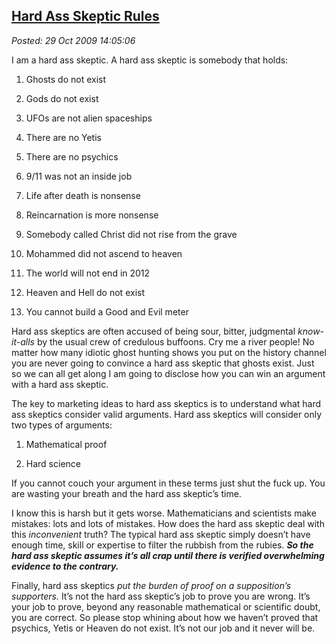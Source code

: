  
[Hard Ass Skeptic Rules](https://bakerjd99.wordpress.com/2009/10/29/hard-ass-skeptic-rules/)
-------------------------------------------------------------------------------------------

*Posted: 29 Oct 2009 14:05:06*

I am a hard ass skeptic. A hard ass skeptic is somebody that holds:

1.  Ghosts do not exist

2.  Gods do not exist

3.  UFOs are not alien spaceships

4.  There are no Yetis

5.  There are no psychics

6.  9/11 was not an inside job

7.  Life after death is nonsense

8.  Reincarnation is more nonsense

9.  Somebody called Christ did not rise from the grave

10. Mohammed did not ascend to heaven

11. The world will not end in 2012

12. Heaven and Hell do not exist

13. You cannot build a Good and Evil meter

Hard ass skeptics are often accused of being sour, bitter, judgmental
*know-it-alls* by the usual crew of credulous buffoons. Cry me a river
people! No matter how many idiotic ghost hunting shows you put on the
history channel you are never going to convince a hard ass skeptic that
ghosts exist. Just so we can all get along I am going to disclose how
you can win an argument with a hard ass skeptic.

The key to marketing ideas to hard ass skeptics is to understand what
hard ass skeptics consider valid arguments. Hard ass skeptics will
consider only two types of arguments:

1.  Mathematical proof

2.  Hard science

If you cannot couch your argument in these terms just shut the fuck up.
You are wasting your breath and the hard ass skeptic’s time.

I know this is harsh but it gets worse. Mathematicians and scientists
make mistakes: lots and lots of mistakes. How does the hard ass skeptic
deal with this *inconvenient* truth? The typical hard ass skeptic simply
doesn’t have enough time, skill or expertise to filter the rubbish from
the rubies. ***So the hard ass skeptic assumes it’s all crap until there
is verified overwhelming evidence to the contrary.***

Finally, hard ass skeptics *put the burden of proof on a supposition’s
supporters.* It’s not the hard ass skeptic’s job to prove you are wrong.
It’s your job to prove, beyond any reasonable mathematical or scientific
doubt, you are correct. So please stop whining about how we haven’t
proved that psychics, Yetis or Heaven do not exist. It’s not our job and
it never will be.
